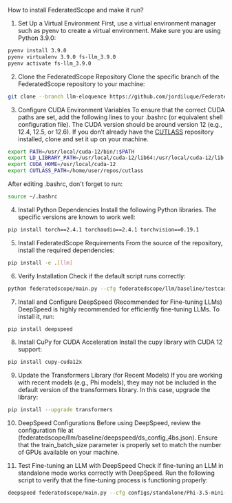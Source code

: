 How to install FederatedScope and make it run?

1. Set Up a Virtual Environment
First, use a virtual environment manager such as pyenv to create a virtual environment. Make sure you are using Python 3.9.0:
```bash
pyenv install 3.9.0
pyenv virtualenv 3.9.0 fs-llm_3.9.0
pyenv activate fs-llm_3.9.0
```
2. Clone the FederatedScope Repository
Clone the specific branch of the FederatedScope repository to your machine:
```bash
git clone --branch llm-eloquence https://github.com/jordiluque/FederatedScope.git
```

3. Configure CUDA Environment Variables
To ensure that the correct CUDA paths are set, add the following lines to your .bashrc (or equivalent shell configuration file). The CUDA version should be around version 12 (e.g., 12.4, 12.5, or 12.6). If you don’t already have the [CUTLASS](https://github.com/NVIDIA/cutlass) repository installed, clone and set it up on your machine.

```bash
export PATH=/usr/local/cuda-12/bin/:$PATH
export LD_LIBRARY_PATH=/usr/local/cuda-12/lib64:/usr/local/cuda-12/lib:$LD_LIBRARY_PATH
export CUDA_HOME=/usr/local/cuda-12
export CUTLASS_PATH=/home/user/repos/cutlass 
````
After editing .bashrc, don't forget to run:
```bash
source ~/.bashrc
```

4. Install Python Dependencies
Install the following Python libraries. The specific versions are known to work well:
```bash
pip install torch==2.4.1 torchaudio==2.4.1 torchvision==0.19.1
```

5. Install FederatedScope Requirements
From the source of the repository, install the required dependencies:
```bash
pip install -e .[llm]
```

6. Verify Installation
Check if the default script runs correctly:

```bash
python federatedscope/main.py --cfg federatedscope/llm/baseline/testcase.yaml
```

7. Install and Configure DeepSpeed (Recommended for Fine-tuning LLMs)
DeepSpeed is highly recommended for efficiently fine-tuning LLMs. To install it, run:
```bash
pip install deepspeed
```

8. Install CuPy for CUDA Acceleration
Install the cupy library with CUDA 12 support:
```bash
pip install cupy-cuda12x
```

9. Update the Transformers Library (for Recent Models)
If you are working with recent models (e.g., Phi models), they may not be included in the default version of the transformers library. In this case, upgrade the library:
```bash
pip install --upgrade transformers
```

10. DeepSpeed Configurations
Before using DeepSpeed, review the configuration file at (federatedscope/llm/baseline/deepspeed/ds_config_4bs.json). Ensure that the train_batch_size parameter is properly set to match the number of GPUs available on your machine.

11. Test Fine-tuning an LLM with DeepSpeed
Check if fine-tuning an LLM in standalone mode works correctly with DeepSpeed. Run the following script to verify that the fine-tuning process is functioning properly:
```bash
deepspeed federatedscope/main.py --cfg configs/standalone/Phi-3.5-mini-instruct/ds_3c_200r_30ls.yaml
```